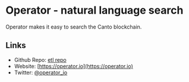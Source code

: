 # Operator - natural language search 

Operator makes it easy to search the Canto blockchain. 

## Links

- Github Repo: [etl repo](https://github.com/davidzshi/canto-etl)
- Website: [https://operator.io](https://operator.io)
- Twitter: [@operator_io](https://twitter.com/operator_io)

